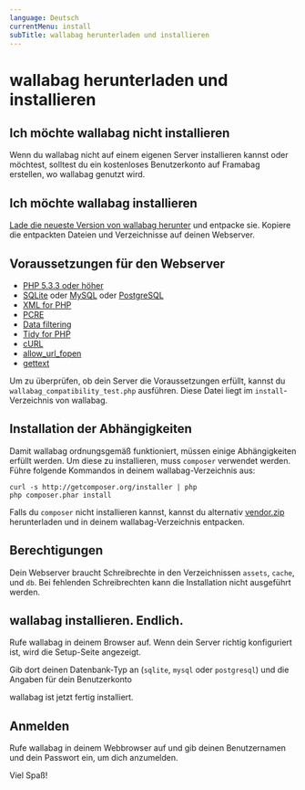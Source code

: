 ```yaml
---
language: Deutsch
currentMenu: install
subTitle: wallabag herunterladen und installieren
---
```


# wallabag herunterladen und installieren
## Ich möchte wallabag nicht installieren
Wenn du wallabag nicht auf einem eigenen Server installieren kannst oder möchtest, solltest du ein kostenloses Benutzerkonto auf Framabag erstellen, wo wallabag genutzt wird.

## Ich möchte wallabag installieren

[Lade die neueste Version von wallabag herunter](http://www.wallabag.org/download) und entpacke sie. Kopiere die entpackten Dateien und Verzeichnisse auf deinen Webserver.

## Voraussetzungen für den Webserver
* [PHP 5.3.3 oder höher](http://php.net/manual/de/install.php)
* [SQLite](http://php.net/manual/de/book.sqlite.php) oder [MySQL](http://php.net/manual/de/book.mysql.php) oder [PostgreSQL](http://php.net/manual/de/book.pgsql.php)
* [XML for PHP](http://php.net/de/xml)
* [PCRE](http://php.net/de/pcre)
* [Data filtering](http://php.net/manual/de/book.filter.php)
* [Tidy for PHP](http://php.net/de/tidy)
* [cURL](http://php.net/de/curl)
* [allow_url_fopen](http://www.php.net/manual/de/filesystem.configuration.php#ini.allow-url-fopen)
* [gettext](http://php.net/manual/de/book.gettext.php)

Um zu überprüfen, ob dein Server die Voraussetzungen erfüllt, kannst du `wallabag_compatibility_test.php` ausführen. Diese Datei liegt im `install`-Verzeichnis von wallabag.

## Installation der Abhängigkeiten
Damit wallabag ordnungsgemäß funktioniert, müssen einige Abhängigkeiten erfüllt werden. Um diese zu installieren, muss `composer` verwendet werden. Führe folgende Kommandos in deinem wallabag-Verzeichnis aus:

    curl -s http://getcomposer.org/installer | php
    php composer.phar install

Falls du `composer` nicht installieren kannst, kannst du alternativ [vendor.zip](http://wllbg.org/vendor) herunterladen und in deinem wallabag-Verzeichnis entpacken. 

## Berechtigungen
Dein Webserver braucht Schreibrechte in den Verzeichnissen `assets`, `cache`, und `db`. Bei fehlenden Schreibrechten kann die Installation nicht ausgeführt werden.

## wallabag installieren. Endlich.
Rufe wallabag in deinem Browser auf. Wenn dein Server richtig konfiguriert ist, wird die Setup-Seite angezeigt.

Gib dort deinen Datenbank-Typ an (`sqlite`, `mysql` oder `postgresql`) und die Angaben für dein Benutzerkonto

wallabag ist jetzt fertig installiert.

## Anmelden
Rufe wallabag in deinem Webbrowser auf und gib deinen Benutzernamen und dein Passwort ein, um dich anzumelden.

Viel Spaß!
